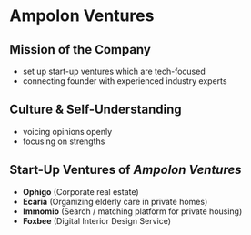 Ampolon Ventures
========================


## Mission of the Company


- set up start-up ventures which are tech-focused
- connecting founder with experienced industry experts


## Culture & Self-Understanding

- voicing opinions openly
- focusing on strengths


## Start-Up Ventures of *Ampolon Ventures*

- **Ophigo** (Corporate real estate)
- **Ecaria** (Organizing elderly care in private homes)
- **Immomio** (Search  / matching platform for private housing)
- **Foxbee** (Digital Interior Design Service)